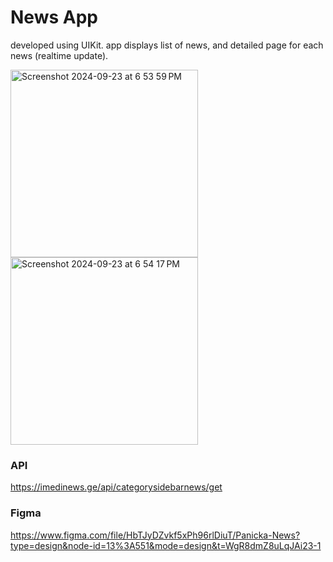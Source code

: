 # News App

developed using UIKit. app displays list of news, and detailed page for each news (realtime update).


<img width="300" alt="Screenshot 2024-09-23 at 6 53 59 PM" src="https://github.com/user-attachments/assets/bd60e117-61e5-4a1e-be06-ffa4bdaa88b5">
<img width="300" alt="Screenshot 2024-09-23 at 6 54 17 PM" src="https://github.com/user-attachments/assets/9576e94a-f6e0-4078-894e-9a7f61a0fbb3">

### API
https://imedinews.ge/api/categorysidebarnews/get

### Figma
https://www.figma.com/file/HbTJyDZvkf5xPh96rlDiuT/Panicka-News?type=design&node-id=13%3A551&mode=design&t=WgR8dmZ8uLqJAi23-1
